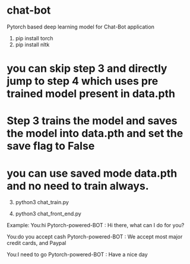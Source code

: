 # chat-bot
Pytorch based deep learning model for Chat-Bot application

1. pip install torch
2. pip install nltk

# you can skip step 3 and directly jump to step 4 which uses pre trained model present in data.pth
# Step 3 trains the model and saves the model into data.pth and set the save flag to False
# you can use saved mode data.pth and no need to train always.
3. python3 chat_train.py

4. python3 chat_front_end.py

Example:
You:hi
Pytorch-powered-BOT : Hi there, what can I do for you?

You:do you accept cash
Pytorch-powered-BOT : We accept most major credit cards, and Paypal

You:I need to go
Pytorch-powered-BOT : Have a nice day

